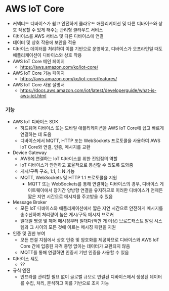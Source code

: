 # AWS IoT Core

- 커넥티드 디바이스가 쉽고 안전하게 클라우드 애플리케이션 및 다른 디바이스와 상호 작용할 수 있게 해주는 관리형 클라우드 서비스
- 디바이스를 AWS 서비스 및 다른 디바이스에 연결
- 데이터 및 상호 작용에 보안을 적용
- 디바이스 데이터를 처리하여 이를 기반으로 운영하고, 디바이스가 오프라인일 때도 애플리케이션이 디바이스와 상호 작용
- AWS IoT Core 메인 페이지
  - https://aws.amazon.com/ko/iot-core/
- AWS IoT Core 기능 페이지
  - https://aws.amazon.com/ko/iot-core/features/
- AWS IoT Core 사용 설명서
  - https://docs.aws.amazon.com/iot/latest/developerguide/what-is-aws-iot.html



### 기능

- AWS IoT 디바이스 SDK
  - 하드웨어 디바이스 또는 모바일 애플리케이션을 AWS IoT Core에 쉽고 빠르게 연결하는 데 도움
  - 디바이스에서 MQTT, HTTP 또는 WebSockets 프로토콜을 사용하여 AWS IoT Core와 연결, 인증, 메시지를 교환
- Device Gateway
  - AWS에 연결하는 IoT 디바이스를 위한 진입점의 역할
  - IoT 디바이스가 안전하고 효율적으로 통신할 수 있도록 도와줌
  - 게시/구독 구조, 1:1, 1: N 가능
  - MQTT, WebSockets 및 HTTP 1.1 프로토콜을 지원
    - MQTT 또는 WebSockets를 통해 연결하는 디바이스의 경우, 디바이스 게이트웨이에서 장기간 양방향 연결을 유지하므로 이러한 디바이스가 언제든 짧은 지연 시간으로 메시지를 주고받을 수 있음
- Message Broker
  - 모든 IoT 디바이스와 애플리케이션에서 짧은 지연 시간으로 안전하게 메시지를 송수신하며 처리량이 높은 게시/구독 메시지 브로커
  - 일대일 명령 및 제어 메시징부터 일대다(백만 개 이상) 브로드캐스트 알림 시스템과 그 사이의 모든 것에 이르는 메시징 패턴을 지원
- 인증 및 권한 부여
  - 모든 연결 지점에서 상호 인증 및 암호화를 제공하므로 디바이스와 AWS IoT Core 간에 입증된 자격 증명 없이는 데이터가 교환되지 않음
  - MQTT를 통해 연결하면 인증서 기반 인증을 사용할 수 있음
- 디바이스 섀도
  - ??
- 규칙 엔진
  - 인프라를 관리할 필요 없이 글로벌 규모로 연결된 디바이스에서 생성된 데이터를 수집, 처리, 분석하고 이를 기반으로 조치 가능



### 



